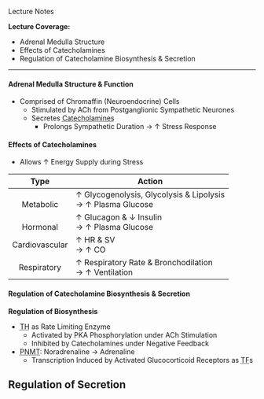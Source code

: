 Lecture Notes

**Lecture Coverage:**
- Adrenal Medulla Structure
- Effects of Catecholamines
- Regulation of Catecholamine Biosynthesis & Secretion

---
#### **Adrenal Medulla Structure & Function**
- Comprised of Chromaffin (Neuroendocrine) Cells
	- Stimulated by ACh from Postganglionic Sympathetic Neurones
	- Secretes <abbr Title="80% Adrenaline & 20% Noradrenaline">Catecholamines</abbr>
		- Prolongs Sympathetic Duration → ↑ Stress Response


#### **Effects of Catecholamines**
- Allows ↑ Energy Supply during Stress

|      Type      | Action                                                         |
| :------------: | -------------------------------------------------------------- |
| <br>Metabolic  | ↑ Glycogenolysis, Glycolysis & Lipolysis<br>→ ↑ Plasma Glucose |
|  <br>Hormonal  | ↑ Glucagon & ↓ Insulin<br>→ ↑ Plasma Glucose                   |
| Cardiovascular | ↑ HR & SV<br>→ ↑ CO                                            |
|  Respiratory   | ↑ Respiratory Rate & Bronchodilation<br>→ ↑ Ventilation        |


#### **Regulation of Catecholamine Biosynthesis & Secretion**
**Regulation of Biosynthesis**
- <abbr Title="Tyrosine Hydroxylase">TH</abbr> as Rate Limiting Enzyme
	- Activated by PKA Phosphorylation under ACh Stimulation
	- Inhibited by Catecholamines under Negative Feedback
- <abbr Title="Phenyl-Ethanolamine N-Methyl Transferase">PNMT</abbr>: Noradrenaline → Adrenaline
	- Transcription Induced by Activated Glucocorticoid Receptors as <abbr Title="Transcriptional Factors">TF</abbr>s

**Regulation of Secretion**
- 